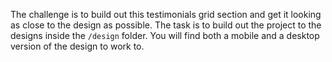 The challenge is to build out this testimonials grid section and get it looking as close to the design as possible.
The task is to build out the project to the designs inside the `/design` folder. You will find both a mobile and a desktop version of the design to work to.
